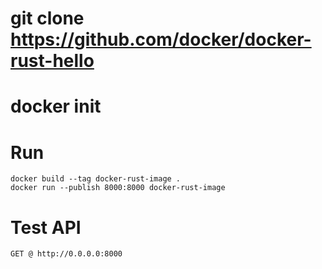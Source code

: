# git clone https://github.com/docker/docker-rust-hello

# docker init

# Run

```
docker build --tag docker-rust-image .
docker run --publish 8000:8000 docker-rust-image
```

# Test API

```
GET @ http://0.0.0.0:8000
```
